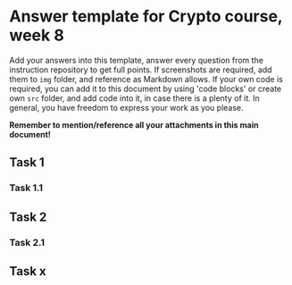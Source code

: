 # Answer template for Crypto course, week 8 

Add your answers into this template, answer every question from the instruction repository to get full points. If screenshots are required, add them to `img` folder, and reference as Markdown allows. If your own code is required, you can add it to this document by using 'code blocks' or create own `src` folder, and add code into it, in case there is a plenty of it. In general, you have freedom to express your work as you please.

 **Remember to mention/reference all your attachments in this main document!**

## Task 1

### Task 1.1

## Task 2

### Task 2.1

## Task x

